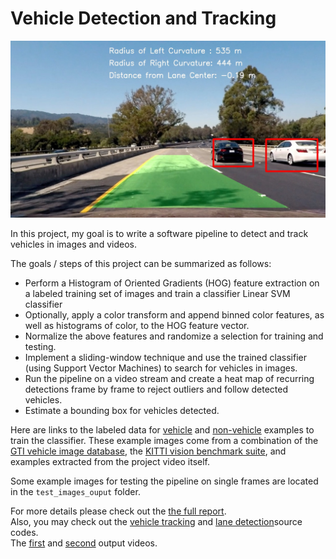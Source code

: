 # Vehicle Detection and Tracking

<img src="output_images/test4_out.jpg" width="600" alt="Combined Image" />

In this project, my goal is to write a software pipeline to detect and track vehicles in images and videos.

The goals / steps of this project can be summarized as follows:

* Perform a Histogram of Oriented Gradients (HOG) feature extraction on a labeled training set of images and train a classifier Linear SVM classifier
* Optionally, apply a color transform and append binned color features, as well as histograms of color, to the HOG feature vector. 
* Normalize the above features and randomize a selection for training and testing.
* Implement a sliding-window technique and use the trained classifier (using Support Vector Machines) to search for vehicles in images.
* Run the pipeline on a video stream and create a heat map of recurring detections frame by frame to reject outliers and follow detected vehicles.
* Estimate a bounding box for vehicles detected.

Here are links to the labeled data for [vehicle](https://s3.amazonaws.com/udacity-sdc/Vehicle_Tracking/vehicles.zip) and [non-vehicle](https://s3.amazonaws.com/udacity-sdc/Vehicle_Tracking/non-vehicles.zip) examples to train the classifier.  These example images come from a combination of the [GTI vehicle image database](http://www.gti.ssr.upm.es/data/Vehicle_database.html), the [KITTI vision benchmark suite](http://www.cvlibs.net/datasets/kitti/), and examples extracted from the project video itself.  

Some example images for testing the pipeline on single frames are located in the `test_images_ouput` folder.  

For more details please check out the [the full report](https://github.com/wafarag/Vehicle-Detection-and-Tracking/blob/master/P5%20Vehicle%20Detection%20Project%20Report%20ver%201.0.pdf). <br>
Also, you may check out the [vehicle tracking](https://github.com/wafarag/Vehicle-Detection-and-Tracking/blob/master/P5%20VehicleDetect8.py) and [lane detection](https://github.com/wafarag/Vehicle-Detection-and-Tracking/blob/master/P4_AdvLane3.py)source codes. <br> The [first](https://github.com/wafarag/Vehicle-Detection-and-Tracking/blob/master/project_video_HSV_lane.mp4) and [second](https://github.com/wafarag/Vehicle-Detection-and-Tracking/blob/master/project_video_LAB_lane.mp4) output videos.


